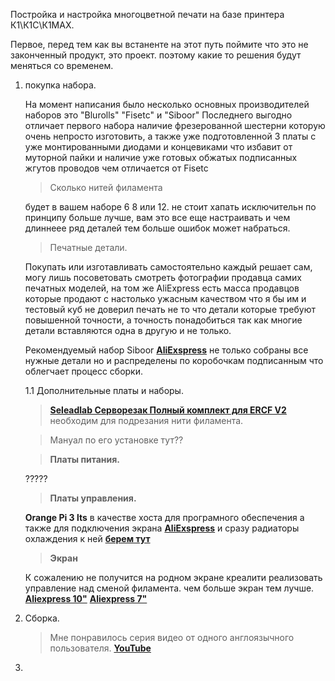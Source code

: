 Постройка и настройка многоцветной печати на базе принтера К1\К1С\К1MAX.

Первое, перед тем как вы встаненте на этот путь поймите что это не законченный продукт, это проект. поэтому какие то решения будут меняться со временем. 

1. покупка набора.

     На момент написания было несколько основных производителей наборов это "Blurolls" "Fisetс" и "Siboor" Последнего выгодно отличает первого набора наличие фрезерованной шестерни которую очень непросто изготовить, а также уже подготовленной 3 платы с уже монтированными диодами и концевиками что избавит от муторной пайки и наличие уже готовых обжатых подписанных жгутов проводов чем отличается от Fisetc

    > Сколько нитей филамента
    
     будет в вашем наборе 6 8 или 12. не стоит хапать исключительн по принципу больше лучше, вам это все еще настраивать и чем длиннеее ряд деталей тем больше ошибок может набраться. 

    > Печатные детали.
    
     Покупать или изготавливать самостоятельно каждый решает сам, могу лишь посоветовать смотреть фотографии продавца самих печатных моделей, на том же AliExpress есть масса продавцов которые продают с настолько ужасным качеством что я бы им и тестовый куб не доверил печать не то что детали которые требуют повышенной точности, а точность понадобиться так как многие детали вставляются одна в другую и не только.  

    Рекомендуемый набор Siboor [**AliExspress**](https://aliexpress.ru/item/1005006724753869.html) не только собраны все нужные детали но и распределены по коробочкам подписанным что облегчает процесс сборки.

    1.1 Дополнительные платы и наборы.

    > [**Seleadlab Серворезак Полный комплект для ERCF V2**](https://aliexpress.ru/item/1005006964064173.html) необходим для подрезания нити филамента.

    >Мануал по его установке тут??

    > **Платы питания.**
    
    ?????

    > **Платы управления.**

    **Orange Pi 3 lts** в качестве хоста  для програмного обеспечения а также для подключения экрана [**AliExspress**](https://aliexpress.ru/item/1005003577312703.html) и сразу радиаторы охлаждения к ней [**берем тут**](https://aliexpress.ru/item/1005004139227052.html)

    > **Экран** 
    
    К сожалению не получится на родном экране креалити реализовать управление над сменой филамента. 
    чем больше экран тем лучше. [**Aliexpress 10"**](https://aliexpress.ru/item/1005004016097549.html)  [**Aliexpress 7"**](https://aliexpress.ru/item/1005003151617679.html)

2. Сборка.

    > Мне понравилось серия видео от одного англоязычного пользователя. [**YouTube**](https://www.youtube.com/watch?v=SErkD0USpGs&t=7s)

3. 